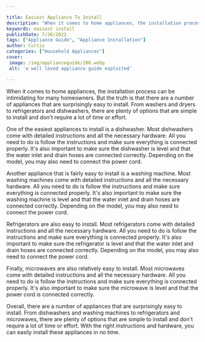 ```yaml
---

title: Easiest Appliance To Install
description: "When it comes to home appliances, the installation process can be intimidating for many homeowners. But the truth is that there ar...check it out to learn"
keywords: easiest install
publishDate: 7/26/2022
tags: ["Appliance Guide", "Appliance Installation"]
author: Curtis
categories: ["Household Appliances"]
cover: 
 image: /img/applianceguide/206.webp
 alt: 'a well loved appliance guide exploited'

---
```


When it comes to home appliances, the installation process can be intimidating for many homeowners. But the truth is that there are a number of appliances that are surprisingly easy to install. From washers and dryers to refrigerators and dishwashers, there are plenty of options that are simple to install and don't require a lot of time or effort.

One of the easiest appliances to install is a dishwasher. Most dishwashers come with detailed instructions and all the necessary hardware. All you need to do is follow the instructions and make sure everything is connected properly. It's also important to make sure the dishwasher is level and that the water inlet and drain hoses are connected correctly. Depending on the model, you may also need to connect the power cord.

Another appliance that is fairly easy to install is a washing machine. Most washing machines come with detailed instructions and all the necessary hardware. All you need to do is follow the instructions and make sure everything is connected properly. It's also important to make sure the washing machine is level and that the water inlet and drain hoses are connected correctly. Depending on the model, you may also need to connect the power cord.

Refrigerators are also easy to install. Most refrigerators come with detailed instructions and all the necessary hardware. All you need to do is follow the instructions and make sure everything is connected properly. It's also important to make sure the refrigerator is level and that the water inlet and drain hoses are connected correctly. Depending on the model, you may also need to connect the power cord.

Finally, microwaves are also relatively easy to install. Most microwaves come with detailed instructions and all the necessary hardware. All you need to do is follow the instructions and make sure everything is connected properly. It's also important to make sure the microwave is level and that the power cord is connected correctly.

Overall, there are a number of appliances that are surprisingly easy to install. From dishwashers and washing machines to refrigerators and microwaves, there are plenty of options that are simple to install and don't require a lot of time or effort. With the right instructions and hardware, you can easily install these appliances in no time.

